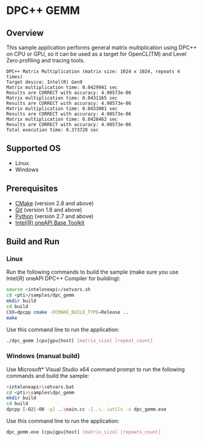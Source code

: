 # DPC++ GEMM
## Overview
This sample application performs general matrix multiplication using DPC++ on CPU or GPU, so it can be used as a target for OpenCL(TM) and Level Zero profiling and tracing tools.
```
DPC++ Matrix Multiplication (matrix size: 1024 x 1024, repeats 4 times)
Target device: Intel(R) Gen9
Matrix multiplication time: 0.0429941 sec
Results are CORRECT with accuracy: 4.90573e-06
Matrix multiplication time: 0.0431165 sec
Results are CORRECT with accuracy: 4.90573e-06
Matrix multiplication time: 0.0433001 sec
Results are CORRECT with accuracy: 4.90573e-06
Matrix multiplication time: 0.0428462 sec
Results are CORRECT with accuracy: 4.90573e-06
Total execution time: 0.373728 sec
```
## Supported OS
- Linux
- Windows

## Prerequisites
- [CMake](https://cmake.org/) (version 2.8 and above)
- [Git](https://git-scm.com/) (version 1.8 and above)
- [Python](https://www.python.org/) (version 2.7 and above)
- [Intel(R) oneAPI Base Toolkit](https://software.intel.com/content/www/us/en/develop/tools/oneapi/base-toolkit.html)

## Build and Run
### Linux
Run the following commands to build the sample (make sure you use Intel(R) oneAPI DPC++ Compiler for building):
```sh
source <inteloneapi>/setvars.sh
cd <pti>/samples/dpc_gemm
mkdir build
cd build
CXX=dpcpp cmake -DCMAKE_BUILD_TYPE=Release ..
make
```
Use this command line to run the application:
```sh
./dpc_gemm [cpu|gpu|host] [matrix_size] [repeat_count]
```
### Windows (manual build)
Use Microsoft* Visual Studio x64 command prompt to run the following commands and build the sample:
```sh
<inteloneapi>\setvars.bat
cd <pti>\samples\dpc_gemm
mkdir build
cd build
dpcpp [-O2|-O0 -g] ..\main.cc -I..\..\utils -o dpc_gemm.exe
```
Use this command line to run the application:
```sh
dpc_gemm.exe [cpu|gpu|host] [matrix_size] [repeats_count]
```